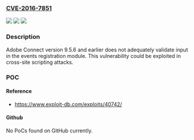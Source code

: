 ### [CVE-2016-7851](https://cve.mitre.org/cgi-bin/cvename.cgi?name=CVE-2016-7851)
![](https://img.shields.io/static/v1?label=Product&message=Adobe%20Connect%209.5.6%20and%20earlier%20versions&color=blue)
![](https://img.shields.io/static/v1?label=Version&message=n%2Fa&color=blue)
![](https://img.shields.io/static/v1?label=Vulnerability&message=Cross-site%20scripting&color=brighgreen)

### Description

Adobe Connect version 9.5.6 and earlier does not adequately validate input in the events registration module. This vulnerability could be exploited in cross-site scripting attacks.

### POC

#### Reference
- https://www.exploit-db.com/exploits/40742/

#### Github
No PoCs found on GitHub currently.

